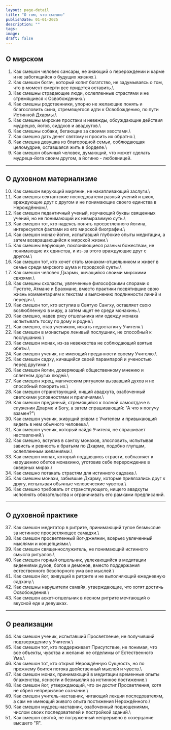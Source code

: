 ```yaml
---
layout: page-detail
title: "О том, что смешно"
publishDate: 01-01-2025
description: ""
tags:
image:
draft: false
---
```


## О мирском
1. Как смешон человек сансары, не знающий о перерождении и карме и не заботящийся о будущих жизнях.\
2. Как смешон богач, который копит богатство, не задумываясь о том, что в момент смерти все придется оставить.\
3. Как смешны страдающие люди, ослепленные страстями и не стремящиеся к Освобождению.\
4. Как смешны родственники, упорно не желающие понять и благословить сына, стремящегося идти к Освобождению, по пути Истинной Дхармы.\
5. Как смешны мирские простаки и невежды, обсуждающие действия мудрецов, йогов, сиддхов и авадхутов.\
6. Как смешны собаки, бегающие за своими хвостами.\
7. Как смешно дать денег святому и просить их обратно.\
8. Как смешна девушка из благородной семьи, соблюдающая целомудрие, оставшаяся жить в борделе.\
9. Как смешон обычный человек, думающий, что может сделать мудреца-йога своим другом, а йогиню - любовницей.

***

## О духовном материализме
10. Как смешон верующий мирянин, не накапливающий заслуги.\
11. Как смешны сектантские последователи разный учений и школ, враждующие друг с другом и не понимающие своего единства в Нерождённом.\
12. Как смешон педантичный ученый, изучающий буквы священных учений, но не понимающий их невыразимую суть.\
13. Как смешон тот, кто надеясь понять просветленного йогина, интересуется фактами из его мирской биографии.\
14. Как смешон монах-йогин, испытавший глубокие опыты медитации, а затем возвращающийся к мирской жизни.\
15. Как смешны верующие, поклоняющиеся разным божествам, не понимающие их единства, и из-за этого враждующие друг с другом.\
16. Как смешон тот, кто хочет стать монахом-отшельником и живет в семье среди мирского шума и городской суеты.\
17. Как смешон человек Дхармы, кичащийся своими мирскими связями.\
18. Как смешны схоласты, увлеченные философскими спорами о Пустоте, Атмане и Брахмане, вместо практики посвятившие свою жизнь комментариям к текстам и выяснению подлинности линий и передач.\
19. Как смешон тот, кто вступив в Святую Сангху, оставляет свою возлюбленную в миру, а затем ищет ее среди монахинь.\
20. Как смешно, надев рясу отшельника или одежду монаха испытывать тоску по дому и родне.\
21. Как смешно, став учеником, искать недостатки у Учителя.\
22. Как смешон в монастыре ленивый послушник, не способный к послушанию.\
23. Как смешон монах, из-за невежества не соблюдающий взятые обеты.\
24. Как смешон ученик, не имеющий преданности своему Учителю.\
25. Как смешон садху, кичащийся своей парампарой и ученостью перед другими.\
26. Как смешон йогин, доверяющий общественному мнению и сплетням других людей.\
27. Как смешон жрец, магическим ритуалом вызвавший духов и не способный покорить их.\
28. Как смешон странствующий, нищий авадхута, озабоченный светскими условностями и приличиями.\
29. Как смешон преданный, стремящийся к полной самоотдаче в служении Дхарме и Богу, а затем спрашивающий: "А что я получу взамен?"\
30. Как смешон ученик, живущий рядом с Учителем и привыкающий видеть в нем обычного человека.\
31. Как смешон ученик, который найдя Учителя, не спрашивает наставлений.\
32. Как смешно, вступив в сангху монахов, злословить, испытывая зависть и ревность к братьям по Дхарме, подобно глупцам, ослепленным желаниями.\
33. Как смешон монах, который поддавшись страсти, соблазняет к нарушению обетов монахиню, уготовив себе перерождение в скверных мирах.\
34. Как смешно потакать страстям для истинного садхака.\
35. Как смешны монахи, забывшие Дхарму, которые привязались друг к другу, испытывая обычные человеческие чувства.\
36. Как смешно требовать от странствующего, нищего авадхуты исполнять обязательства и ограничивать его рамками предписаний.

***

## О духовной практике
37. Как смешон медитатор в ритрите, принимающий тупое безмыслие за истинное просветляющее самадхи.\
38. Как смешон просветленный йог-джнянин, всерьез увлеченный мыслями и концепциями.\
39. Как смешон священнослужитель, не понимающий истинного смысла ритуалов.\
40. Как смешон горный отшельник, увлекающийся в медитации видениями духов, богов и демонов, вместо поддержания естественного безопорного ума вне мыслей.\
41. Как смешон йог, живущий в ритрите и не выполняющий ежедневную садхану.\
42. Как смешны нарушители самайя, утверждающие, что хотят достичь Освобождения.\
43. Как смешон аскет-отшельник в лесном ритрите мечтающий о вкусной еде и девушках.

***

## О реализации
44. Как смешон ученик, испытавший Просветление, не получивший подтверждение у Учителя.\
45. Как смешон тот, кто поддерживает Присутствие, не понимая, что все объекты, чувства и желания не отделимы от Естественного Ума.\
46. Как смешон тот, кто открыл Нерождённую Сущность, но по прежнему боится потока двойственный мыслей и чувств.\
47. Как смешон монах, принимающий в медитации временные опыты блаженства, ясности и безмыслия за истинное постижение.\
48. Как смешон йог, утверждающий, что он достиг Просветления, хотя не обрел непрерывное сознание.\
49. Как смешон учитель-наставник, читающий лекции последователям, а сам не имеющий живого опыта постижения Нерождённого.\
50. Как смешон мудрец-наставник, озабоченный подношениями, числом своих последователей и постройкой зданий.\
51. Как смешон святой, не погруженный непрерывно в созерцание высшего "Я".